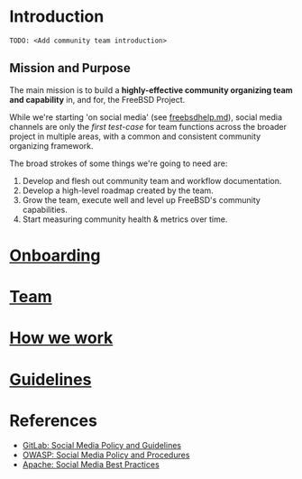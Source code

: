 Introduction
============

`TODO: <Add community team introduction>`

## Mission and Purpose

The main mission is to build a **highly-effective community organizing
team and capability** in, and for, the FreeBSD Project.

While we're starting 'on social media' (see [freebsdhelp.md](freebsdhelp.md)), social media channels are only
the _first test-case_ for team functions across the broader project in
multiple areas, with a common and consistent community organizing
framework.

The broad strokes of some things we're going to need are:

1. Develop and flesh out community team and workflow documentation.
2. Develop a high-level roadmap created by the team.
3. Grow the team, execute well and level up FreeBSD's community capabilities.
4. Start measuring community health & metrics over time.

# [Onboarding](onboarding.md)
# [Team](team.md)
# [How we work](howwework.md)
# [Guidelines](guidelines.md)

 
References
==========

* [GitLab: Social Media Policy and
  Guidelines](https://about.gitlab.com/handbook/marketing/social-media-guidelines/)
* [OWASP: Social Media Policy and
  Procedures](https://owasp.org/www-policy/operational/social-media)
* [Apache: Social Media Best
  Practices](https://www.apache.org/foundation/marks/socialmedia)
